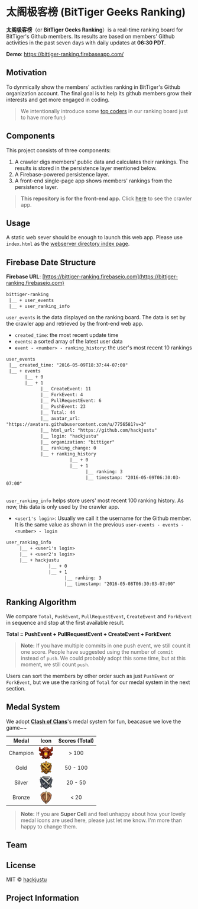 # 太阁极客榜 (BitTiger Geeks Ranking)

**太阁极客榜**（or **BitTiger Geeks Ranking**）is a real-time ranking board for BitTiger's Github members. Its results are based on members' Github activities in the past seven days with daily updates at **06:30 PDT**.

**Demo**: https://bittiger-ranking.firebaseapp.com/


## Motivation
To dynmically show the members' activities ranking in BitTiger's Github organization account. The final goal is to help its github members grow their interests and get more engaged in coding.

> We intentionally introduce some [top coders](https://github.com/hackjustu/Github-Project-Dashboard/blob/dev/helpers/top_coders.js) in our ranking board just to have more fun;)

## Components
This project consists of three components: 

1.  A crawler digs members' public data and calculates their rankings. The results is stored in the persistence layer mentioned below.
2.  A Firebase-powered persistence layer.
3.  A front-end single-page app shows members' rankings from the persistence layer.

> **This repository is for the front-end app.** Click [here](https://github.com/hackjustu/Github-Project-Dashboard) to see the crawler app.

## Usage
A static web sever should be enough to launch this web app. Please use `index.html` as the [webserver directory index page](https://en.wikipedia.org/wiki/Webserver_directory_index).

## Firebase Date Structure
**Firebase URL**: [https://bittiger-ranking.firebaseio.com](https://bittiger-ranking.firebaseio.com)

```
bittiger-ranking
 |__ + user_events
 |__ + user_ranking_info
```

`user_events` is the data displayed on the ranking board. The data is set by the crawler app and retrieved by the front-end web app.

- `created_time`: the most recent update time
- `events`: a sorted array of the latest user data
- `event - <number> - ranking_history`: the user's most recent 10 rankings
 
```
user_events
 |__ created_time: "2016-05-09T18:37:44-07:00"
 |__ + events
       |__ + 0
       |__ + 1
       		 |__ CreateEvent: 11
       		 |__ ForkEvent: 4
       		 |__ PullRequestEvent: 6
       		 |__ PushEvent: 23
       		 |__ Total: 44
       		 |__ avatar_url: "https://avatars.githubusercontent.com/u/7756581?v=3"
       		 |__ html_url: "https://github.com/hackjustu"
       		 |__ login: "hackjustu"
       		 |__ organization: "bittiger"
       		 |__ ranking_change: 0
       		 |__ + ranking_history
       		 		    |__ + 0	  
       		 		    |__ + 1
       		 		          |__ ranking: 3
       		 		          |__ timestamp: "2016-05-09T06:30:03-07:00"
       		 			    
```

`user_ranking_info` helps store users' most recent 100 ranking history. As now, this data is only used by the crawler app.

- `<user1's login>`: Usually we call it the username for the Github member. It is the same value as shown in the previous `user-events - events - <number> - login`

```
user_ranking_info
     |__ + <user1's login>
     |__ + <user2's login> 
     |__ + hackjustu
     			|__ + 0
     			|__ + 1
       		 		  |__ ranking: 3
       		 		  |__ timestamp: "2016-05-08T06:30:03-07:00"
```

## Ranking Algorithm
We compare `Total`, `PushEvent`, `PullRequestEvent`, `CreateEvent` and `ForkEvent` in sequence and stop at the first available result. 

**Total = PushEvent + PullRequestEvent + CreateEvent + ForkEvent**

> **Note:** If you have multiple commits in one push event, we still count it one score. People have suggested using the number of `commit` instead of `push`. We could probably adopt this some time, but at this moment, we still count `push`.

Users can sort the members by other order such as just `PushEvent` or `ForkEvent`, but we use the ranking of `Total` for our medal system in the next section.

## Medal System
We adopt [**Clash of Clans**](supercell.com/en/games/clashofclans/)'s medal system for fun, beacasue we love the game~~

| Medal     | Icon |   Scores (Total) |
| :--------:| :--: | :--------:| 
| Champion  |<img src="./resource/champion.png" height="35px" align="center"> | > 100     |
| Gold      |<img src="./resource/gold.png" height="35px" align="center"> | 50 - 100  |
| Silver    |<img src="./resource/silver.png" height="35px" align="center"> | 20 - 50   |
| Bronze    |<img src="./resource/bronze.png" height="35px" align="center"> | < 20      |

>**Note:** If you are **Super Cell** and feel unhappy about how your lovely medal icons are used here, please just let me know. I'm more than happy to change them.


## Team


## License
MIT © [hackjustu](https://github.com/hackjustu)

## Project Information


